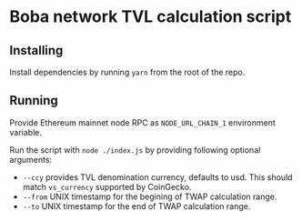 # Boba network TVL calculation script

## Installing

Install dependencies by running `yarn` from the root of the repo.

## Running

Provide Ethereum mainnet node RPC as `NODE_URL_CHAIN_1` environment variable.

Run the script with `node ./index.js` by providing following optional arguments:

- `--ccy` provides TVL denomination currency, defaults to usd. This should match `vs_currency` supported by CoinGecko.
- `--from` UNIX timestamp for the begining of TWAP calculation range.
- `--to` UNIX timestamp for the end of TWAP calculation range.